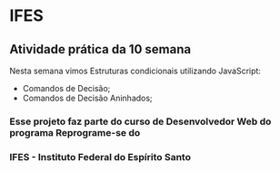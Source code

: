 # IFES

## Atividade prática da 10 semana

Nesta semana vimos Estruturas condicionais utilizando JavaScript: 
* Comandos de Decisão;
* Comandos de Decisão Aninhados;

### Esse projeto faz parte do curso de Desenvolvedor Web do programa Reprograme-se do
### IFES - Instituto Federal do Espírito Santo

